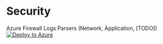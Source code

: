 # Security

Azure Firewall Logs Parsers (Network, Application, [TODO]) 
<br>
[![Deploy to Azure](https://aka.ms/deploytoazurebutton)](https://portal.azure.com/#create/Microsoft.Template/uri/https%3A%2F%2Fraw.githubusercontent.com%2FSherd21%2FSecurity%2Fmain%2Fazfirewallparsers.json)
<br>